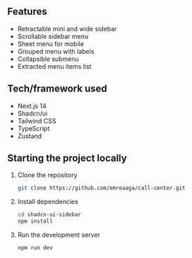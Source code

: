 ## Features

- Retractable mini and wide sidebar
- Scrollable sidebar menu
- Sheet menu for mobile
- Grouped menu with labels
- Collapsible submenu
- Extracted menu items list

## Tech/framework used

- Next.js 14
- Shadcn/ui
- Tailwind CSS
- TypeScript
- Zustand

## Starting the project locally

1. Clone the repository

   ```bash
   git clone https://github.com/emreaaga/call-center.git
   ```

2. Install dependencies

   ```bash
   cd shadcn-ui-sidebar
   npm install
   ```

3. Run the development server

   ```bash
   npm run dev
   ```

